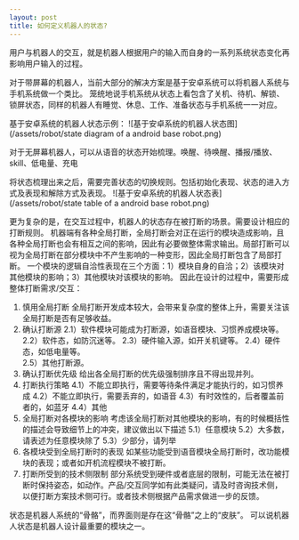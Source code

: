 ```yaml
---
layout: post
title: 如何定义机器人的状态?
---
```


用户与机器人的交互，就是机器人根据用户的输入而自身的一系列系统状态变化再影响用户输入的过程。

对于带屏幕的机器人，当前大部分的解决方案是基于安卓系统可以将机器人系统与手机系统做一个类比。
笼统地说手机系统从状态上看包含了关机、待机、解锁、锁屏状态，同样的机器人有睡觉、休息、工作、准备状态与手机系统一一对应。

基于安卓系统的机器人状态示例：
![基于安卓系统的机器人状态图](/assets/robot/state diagram of a android base robot.png)

对于无屏幕机器人，可以从语音的状态开始梳理。唤醒、待唤醒、播报/播放、skill、低电量、充电

将状态梳理出来之后，需要完善状态的切换规则。包括初始化表现、状态的进入方式及表现和解除方式及表现。
![基于安卓系统的机器人状态表](/assets/robot/state table of a android base robot.png)


更为复杂的是，在交互过程中，机器人的状态存在被打断的场景。需要设计相应的打断规则。
机器端有各种全局打断，全局打断会对正在运行的模块造成影响，且各种全局打断也会有相互之间的影响，因此有必要做整体需求输出。局部打断可以视为全局打断在部分模块中不产生影响的一种变形，因此全局打断包含了局部打断。
一个模块的逻辑自洽性表现在三个方面：1）模块自身的自洽；2）该模块对其他模块的影响；3）其他模块对该模块的影响。
因此在设计的过程中，需要形成整体打断需求/交互：
1. 慎用全局打断
全局打断开发成本较大，会带来复杂度的整体上升，需要关注该全局打断是否有足够收益。
2. 确认打断源
    2.1）软件模块可能成为打断源，如语音模块、习惯养成模块等。
    2.2）软件态，如防沉迷等。
    2.3）硬件输入源，如开关机键等。
    2.4）硬件态，如低电量等。    
    2.5）其他打断源。 
3. 确认打断优先级
    给出各全局打断的优先级强制排序且不得出现并列。
4. 打断执行策略
    4.1）不能立即执行，需要等待条件满足才能执行的，如习惯养成
    4.2）不能立即执行，需要丢弃的，如语音
    4.3）有时效性的，后者覆盖前者的，如蓝牙
    4.4）其他
5. 全局打断对各模块的影响
    考虑该全局打断对其他模块的影响，有的时候概括性的描述会导致细节上的冲突，建议做出以下描述
    5.1）任意模块
    5.2）大多数，请表述为任意模块除了
    5.3）少部分，请列举
6. 各模块受到全局打断时的表现
    如某些功能受到语音模块全局打断时，改功能模块的表现；或者如开机流程模块不被打断。
7. 打断所受到的技术侧限制
    部分系统受到硬件或者底层的限制，可能无法在被打断时保持姿态，如动作。产品/交互同学如有此类疑问，请及时咨询技术侧，以便打断方案技术侧可行。或者技术侧根据产品需求做进一步的反馈。

状态是机器人系统的“骨骼”，而界面则是存在这“骨骼”之上的“皮肤”。
可以说机器人状态是机器人设计最重要的模块之一。

